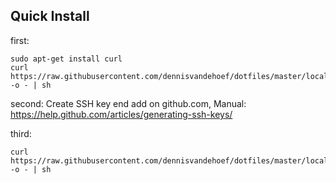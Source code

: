 ## Quick Install
first:

    sudo apt-get install curl
    curl https://raw.githubusercontent.com/dennisvandehoef/dotfiles/master/local_install.sh -o - | sh

second:
Create SSH key end add on github.com, 
Manual: https://help.github.com/articles/generating-ssh-keys/

third:

    curl https://raw.githubusercontent.com/dennisvandehoef/dotfiles/master/local_install_part_2.sh -o - | sh
